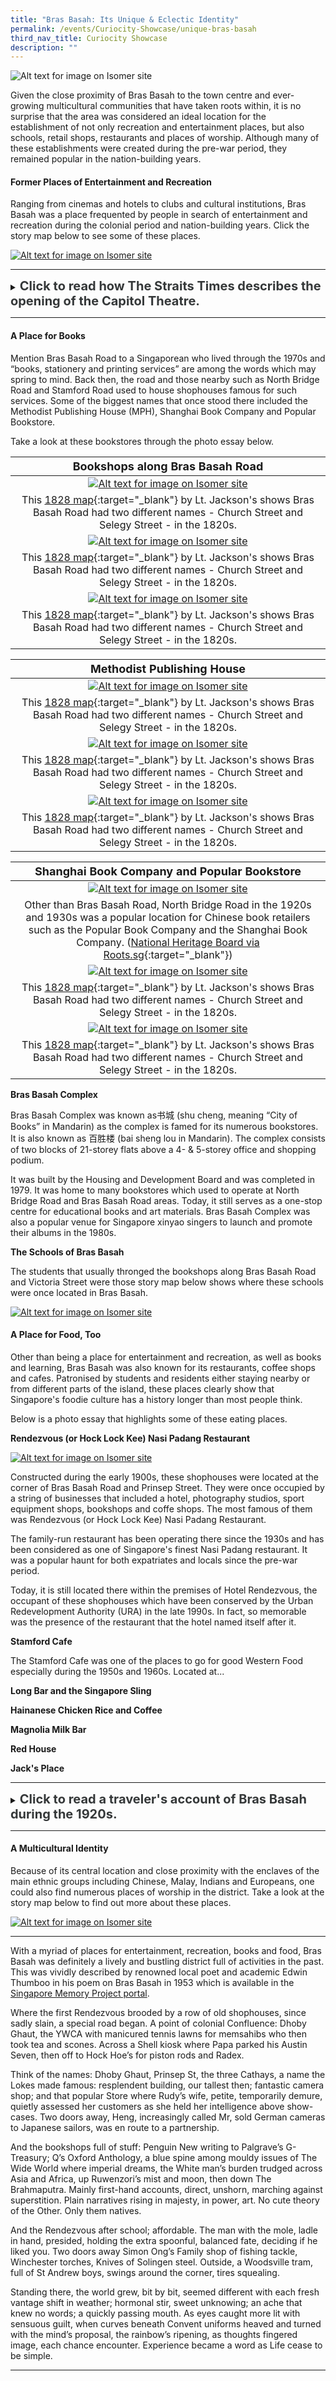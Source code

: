 ```yaml
---
title: "Bras Basah: Its Unique & Eclectic Identity"
permalink: /events/Curiocity-Showcase/unique-bras-basah
third_nav_title: Curiocity Showcase
description: ""
---
```

![Alt text for image on Isomer site](/images/bb-aerial-1970s.png)

Given the close proximity of Bras Basah to the town centre and ever-growing multicultural communities that have taken roots within, it is no surprise that the area was considered an ideal location for the establishment of not only recreation and entertainment places, but also schools, retail shops, restaurants and places of worship. Although many of these establishments were created during the pre-war period, they remained popular in the nation-building years.

#### **Former Places of Entertainment and Recreation**

Ranging from cinemas and hotels to clubs and cultural institutions, Bras Basah was a place frequented by people in search of entertainment and recreation during the colonial period and nation-building years. Click the story map below to see some of these places.

[![Alt text for image on Isomer site](/images/sample-bb-storymap-entertainment-2.jpg)](https://uploads.knightlab.com/storymapjs/04f5c05311b7e48aadefd0cdd269c308/bras-basah-places-of-entertainment-in-the-past/index.html)

_____

<details>
<summary><span style="font-weight: 700; font-size: 20px; font-style: normal; color:#353839">Click to read how The Straits Times describes the opening of the Capitol Theatre.</span></summary>
<br>
<span style="font-weight: 400; font-size: 20px; font-style: normal; color:#778899">Lambert has maintained a high reputation for artistic portraiture, and of landscapes they have one of the finest collections in the East, comprising about three thousand subjects relating to Siam, Singapore, Borneo, Malaya and China. An extensive trade is done in picture poscards, the turnover being about a quarter million cards a year. A large stock of apparatus is always kept in hand.</span>
	
</details>

_____



#### **A Place for Books**

Mention Bras Basah Road to a Singaporean who lived through the 1970s and “books, stationery and printing services” are among the words which may spring to mind. Back then, the road and those nearby such as North Bridge Road and Stamford Road used to house shophouses famous for such services. Some of the biggest names that once stood there included the Methodist Publishing House (MPH), Shanghai Book Company and Popular Bookstore.

Take a look at these bookstores through the photo essay below.

|**<font size=4>Bookshops along Bras Basah Road</font>**| 
|:--------:| 
|[![Alt text for image on Isomer site](/images/bb-bookstores-1.png)](https://www.nas.gov.sg/archivesonline/photographs/record-details/aa31d553-1162-11e3-83d5-0050568939ad)|
|This [1828 map](https://www.nas.gov.sg/archivesonline/maps_building_plans/record-details/f9926418-115c-11e3-83d5-0050568939ad){:target="_blank"} by Lt. Jackson's shows Bras Basah Road had two different names - Church Street and Selegy Street - in the 1820s. |
| [![Alt text for image on Isomer site](/images/bb-bookstores-2.jpg)](https://www.nas.gov.sg/archivesonline/photographs/record-details/aa31eb97-1162-11e3-83d5-0050568939ad)|
|This [1828 map](https://www.nas.gov.sg/archivesonline/maps_building_plans/record-details/f9926418-115c-11e3-83d5-0050568939ad){:target="_blank"} by Lt. Jackson's shows Bras Basah Road had two different names - Church Street and Selegy Street - in the 1820s. |
| [![Alt text for image on Isomer site](/images/bb-bookstores-3.jpg)](https://www.nas.gov.sg/archivesonline/photographs/record-details/aa31d553-1162-11e3-83d5-0050568939ad)|
|This [1828 map](https://www.nas.gov.sg/archivesonline/maps_building_plans/record-details/f9926418-115c-11e3-83d5-0050568939ad){:target="_blank"} by Lt. Jackson's shows Bras Basah Road had two different names - Church Street and Selegy Street - in the 1820s. |

|**<font size=4>Methodist Publishing House</font>**| 
|:--------:| 
|[![Alt text for image on Isomer site](/images/bb-mph-building-old-1.jpg)](https://www.nas.gov.sg/archivesonline/photographs/record-details/d3e8278f-1161-11e3-83d5-0050568939ad)|
|This [1828 map](https://www.nas.gov.sg/archivesonline/maps_building_plans/record-details/f9926418-115c-11e3-83d5-0050568939ad){:target="_blank"} by Lt. Jackson's shows Bras Basah Road had two different names - Church Street and Selegy Street - in the 1820s. |
| [![Alt text for image on Isomer site](/images/bb-mph-floor-plan.jpg)](https://www.nas.gov.sg/archivesonline/maps_building_plans/record-details/dee09072-115c-11e3-83d5-0050568939ad)|
|This [1828 map](https://www.nas.gov.sg/archivesonline/maps_building_plans/record-details/f9926418-115c-11e3-83d5-0050568939ad){:target="_blank"} by Lt. Jackson's shows Bras Basah Road had two different names - Church Street and Selegy Street - in the 1820s. |
| [![Alt text for image on Isomer site](/images/bb-mph-building-today.jpg)](https://www.roots.gov.sg/places/places-landing/Places/surveyed-sites/Vanguard-Building-Former-Malaya-Publishing-House-Building)|
|This [1828 map](https://www.nas.gov.sg/archivesonline/maps_building_plans/record-details/f9926418-115c-11e3-83d5-0050568939ad){:target="_blank"} by Lt. Jackson's shows Bras Basah Road had two different names - Church Street and Selegy Street - in the 1820s.|

|**<font size=4>Shanghai Book Company and Popular Bookstore</font>**| 
|:--------:| 
|[![Alt text for image on Isomer site](/images/bb-north-bridge-road-1.jpg)](https://www.roots.gov.sg/Collection-Landing/listing/1190398)|
|Other than Bras Basah Road, North Bridge Road in the 1920s and 1930s was a popular location for Chinese book retailers such as the Popular Book Company and the Shanghai Book Company. ([National Heritage Board via Roots.sg](https://www.roots.gov.sg/Collection-Landing/listing/1190398){:target="_blank"}) |
| [![Alt text for image on Isomer site](/images/bb-shanghai-book-comapny-1.jpg)](https://www.roots.gov.sg/Collection-Landing/listing/1072013)|
|This [1828 map](https://www.nas.gov.sg/archivesonline/maps_building_plans/record-details/f9926418-115c-11e3-83d5-0050568939ad){:target="_blank"} by Lt. Jackson's shows Bras Basah Road had two different names - Church Street and Selegy Street - in the 1820s. |
| [![Alt text for image on Isomer site](/images/bb-popular-bookstore-1.jpg)](https://www.nas.gov.sg/archivesonline/photographs/record-details/cd29ca31-1161-11e3-83d5-0050568939ad)|
|This [1828 map](https://www.nas.gov.sg/archivesonline/maps_building_plans/record-details/f9926418-115c-11e3-83d5-0050568939ad){:target="_blank"} by Lt. Jackson's shows Bras Basah Road had two different names - Church Street and Selegy Street - in the 1820s.|



**Bras Basah Complex**

Bras Basah Complex was known as书城 (shu cheng, meaning “City of Books” in Mandarin) as the complex is famed for its numerous bookstores. It is also known as 百胜楼 (bai sheng lou in Mandarin). The complex consists of two blocks of 21-storey flats above a 4- & 5-storey office and shopping podium.

It was built by the Housing and Development Board and was completed in 1979.  It was home to many bookstores which used to operate at North Bridge Road and Bras Basah Road areas. Today, it still serves as a one-stop centre for educational books and art materials. Bras Basah Complex was also a popular venue for Singapore xinyao singers to launch and promote their albums in the 1980s.

**The Schools of Bras Basah**

The students that usually thronged the bookshops along Bras Basah Road and Victoria Street were those story map below shows where these schools were once located in Bras Basah.

[![Alt text for image on Isomer site](/images/sample-bb-storymap-schools-2.jpg)](https://uploads.knightlab.com/storymapjs/04f5c05311b7e48aadefd0cdd269c308/bras-basah-schools/index.html)


#### **A Place for Food, Too**

Other than being a place for entertainment and recreation, as well as books and learning, Bras Basah was also known for its restaurants, coffee shops and cafes. Patronised by students and residents either staying nearby or from different parts of the island, these places clearly show that Singapore's foodie culture has a history longer than most people think.

Below is a photo essay that highlights some of these eating places.

**Rendezvous (or Hock Lock Kee) Nasi Padang Restaurant**

[![Alt text for image on Isomer site](/images/sample-bb-rendezvous-1.jpg)](https://www.nas.gov.sg/archivesonline/photographs/record-details/8782abeb-1162-11e3-83d5-0050568939ad)

Constructed during the early 1900s, these shophouses were located at the corner of Bras Basah Road and Prinsep Street. They were once occupied by a string of businesses that included a hotel, photography studios,  sport equipment shops, bookshops and coffe shops. The most famous of them was Rendezvous (or Hock Lock Kee) Nasi Padang Restaurant. 

The family-run restaurant has been operating there since the 1930s and has been considered as one of Singapore's finest Nasi Padang restaurant. It was a popular haunt for both expatriates and locals since the pre-war period. 

Today, it is still located there within the premises of Hotel Rendezvous, the occupant of these shophouses which have been conserved by the Urban Redevelopment Authority (URA) in the late 1990s. In fact, so memorable was the presence of the restaurant that the hotel named itself after it.

**Stamford Cafe**

The Stamford Cafe was one of the places to go for good Western Food especially during the 1950s and 1960s. Located at...

**Long Bar and the Singapore Sling**

**Hainanese Chicken Rice and Coffee**

**Magnolia Milk Bar**

**Red House**

**Jack's Place**



_____

<details>
<summary><span style="font-weight: 700; font-size: 20px; font-style: normal; color:#353839">Click to read a traveler's account of Bras Basah during the 1920s.</span></summary>
<br>
<span style="font-weight: 400; font-size: 20px; font-style: normal; color:#778899">Lambert has maintained a high reputation for artistic portraiture, and of landscapes they have one of the finest collections in the East, comprising about three thousand subjects relating to Siam, Singapore, Borneo, Malaya and China. An extensive trade is done in picture poscards, the turnover being about a quarter million cards a year. A large stock of apparatus is always kept in hand.</span>
	
</details>

_____

#### **A Multicultural Identity**

Because of its central location and close proximity with the enclaves of the main ethnic groups including Chinese, Malay, Indians and Europeans, one could also find numerous places of worship in the district. Take a look at the story map below to find out more about these places.

[![Alt text for image on Isomer site](/images/storymap-image-bras-basah-worship.png)](https://uploads.knightlab.com/storymapjs/04f5c05311b7e48aadefd0cdd269c308/bras-basah-places-of-worship/index.html)

_____
With a myriad of places for entertainment, recreation, books and food, Bras Basah was definitely a lively and bustling district full of activities in the past. This was vividly described by renowned local poet and academic Edwin Thumboo in his poem on Bras Basah in 1953 which is available in the <a href="https://www.singaporememory.sg/contents/SMB-7c36308f-e5d8-42a4-981a-b175738e7d4e">Singapore Memory Project portal</a>.

Where the first Rendezvous brooded by a row of old shophouses, since sadly slain, a special road began. A point of colonial Confluence: Dhoby Ghaut, the YWCA with manicured tennis lawns for memsahibs who then took tea and scones. Across a Shell kiosk where Papa parked his Austin Seven, then off to Hock Hoe’s for piston rods and Radex. 

Think of the names: Dhoby Ghaut, Prinsep St, the three Cathays, a name the Lokes made famous: resplendent building, our tallest then; fantastic camera shop; and that popular Store where Rudy’s wife, petite, temporarily demure, quietly assessed her customers as she held her intelligence above show-cases. Two doors away, Heng, increasingly called Mr, sold German cameras to Japanese sailors, was en route to a partnership.

And the bookshops full of stuff: Penguin New writing to Palgrave’s G-Treasury; Q’s Oxford Anthology, a blue spine among mouldy issues of The Wide World where imperial dreams, the White man’s burden trudged across Asia and Africa, up Ruwenzori’s mist and moon, then down The Brahmaputra. Mainly first-hand accounts, direct, unshorn, marching against superstition. Plain narratives rising in majesty, in power, art. No cute theory of the Other. Only them natives.

And the Rendezvous after school; affordable. The man with the mole, ladle in hand, presided, holding the extra spoonful, balanced fate, deciding if he liked you. Two doors away Simon Ong’s Family shop of fishing tackle, Winchester torches, Knives of Solingen steel. Outside, a Woodsville tram, full of St Andrew boys, swings around the corner, tires squealing.

Standing there, the world grew, bit by bit, seemed different with each fresh vantage shift in weather; hormonal stir, sweet unknowing; an ache that knew no words; a quickly passing mouth. As eyes caught more lit with sensuous guilt, when curves beneath Convent uniforms heaved and turned with the mind’s proposal, the rainbow’s ripening, as thoughts fingered image, each chance encounter. Experience became a word as Life cease to be simple.

_____